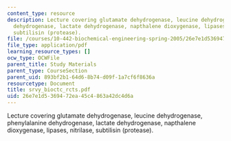 ```yaml
---
content_type: resource
description: Lecture covering glutamate dehydrogenase, leucine dehydrogenase, phenylalanine
  dehydrogenase, lactate dehydrogenase, napthalene dioxygenase, lipases, nitrilase,
  subtilisin (protease).
file: /courses/10-442-biochemical-engineering-spring-2005/26e7e1d5369472ea45c4863a42dc4d6a_srvy_bioctc_rcts.pdf
file_type: application/pdf
learning_resource_types: []
ocw_type: OCWFile
parent_title: Study Materials
parent_type: CourseSection
parent_uid: 893bf2b1-64d6-8b74-d09f-1a7cf6f8636a
resourcetype: Document
title: srvy_bioctc_rcts.pdf
uid: 26e7e1d5-3694-72ea-45c4-863a42dc4d6a
---
```

Lecture covering glutamate dehydrogenase, leucine dehydrogenase, phenylalanine dehydrogenase, lactate dehydrogenase, napthalene dioxygenase, lipases, nitrilase, subtilisin (protease).

